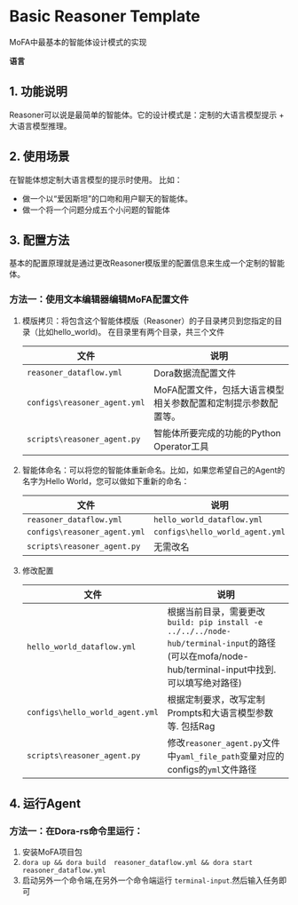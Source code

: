 # Basic Reasoner Template  

MoFA中最基本的智能体设计模式的实现

**语言**


## 1. 功能说明

Reasoner可以说是最简单的智能体。它的设计模式是：定制的大语言模型提示 + 大语言模型推理。

## 2. 使用场景

在智能体想定制大语言模型的提示时使用。
比如：

- 做一个以“爱因斯坦”的口吻和用户聊天的智能体。
- 做一个将一个问题分成五个小问题的智能体


## 3. 配置方法

基本的配置原理就是通过更改Reasoner模版里的配置信息来生成一个定制的智能体。

### 方法一：使用文本编辑器编辑MoFA配置文件

1. 模版拷贝：将包含这个智能体模版（Reasoner）的子目录拷贝到您指定的目录（比如hello_world)。 在目录里有两个目录，共三个文件

   | 文件                         | 说明                                                         |
   | ---------------------------- | ------------------------------------------------------------ |
   | `reasoner_dataflow.yml`      | Dora数据流配置文件                                           |
   | `configs\reasoner_agent.yml` | MoFA配置文件，包括大语言模型相关参数配置和定制提示参数配置等。 |
   | `scripts\reasoner_agent.py`  | 智能体所要完成的功能的Python Operator工具                    |

2. 智能体命名：可以将您的智能体重新命名。比如，如果您希望自己的Agent的名字为Hello World，您可以做如下重新的命名：

   | 文件                         | 说明                            |
   | ---------------------------- | ------------------------------- |
   | `reasoner_dataflow.yml`      | `hello_world_dataflow.yml`      |
   | `configs\reasoner_agent.yml` | `configs\hello_world_agent.yml` |
   | `scripts\reasoner_agent.py`  | 无需改名                        |

   

3. 修改配置

   

   | 文件                            | 说明                                                         |
   | ------------------------------- | ------------------------------------------------------------ |
   | `hello_world_dataflow.yml`      | 根据当前目录，需要更改`build: pip install -e ../../../node-hub/terminal-input`的路径(可以在mofa/node-hub/terminal-input中找到. 可以填写绝对路径) |
   | `configs\hello_world_agent.yml` | 根据定制要求，改写定制Prompts和大语言模型参数等. 包括Rag              |
   | `scripts\reasoner_agent.py`     | 修改`reasoner_agent.py`文件中`yaml_file_path`变量对应的configs的`yml`文件路径                                                     |


## 4. 运行Agent

### 方法一：在Dora-rs命令里运行：

1. 安装MoFA项目包
2. `dora up && dora build  reasoner_dataflow.yml && dora start reasoner_dataflow.yml`
3. 启动另外一个命令端,在另外一个命令端运行 `terminal-input`.然后输入任务即可

